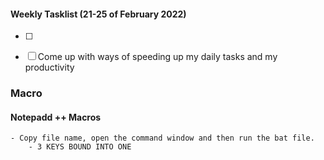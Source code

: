 #### Weekly Tasklist (21-25 of February 2022)

- [ ] 



- [ ] Come up with ways of speeding up my daily tasks and my productivity 

### Macro 
 #### Notepadd ++ Macros
    - Copy file name, open the command window and then run the bat file.
        - 3 KEYS BOUND INTO ONE